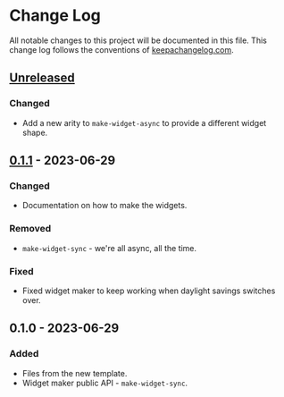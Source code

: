 # Change Log
All notable changes to this project will be documented in this file. This change log follows the conventions of [keepachangelog.com](http://keepachangelog.com/).

## [Unreleased]
### Changed
- Add a new arity to `make-widget-async` to provide a different widget shape.

## [0.1.1] - 2023-06-29
### Changed
- Documentation on how to make the widgets.

### Removed
- `make-widget-sync` - we're all async, all the time.

### Fixed
- Fixed widget maker to keep working when daylight savings switches over.

## 0.1.0 - 2023-06-29
### Added
- Files from the new template.
- Widget maker public API - `make-widget-sync`.

[Unreleased]: https://github.com/drbuchkov/re-xstate/compare/0.1.1...HEAD
[0.1.1]: https://github.com/drbuchkov/re-xstate/compare/0.1.0...0.1.1
